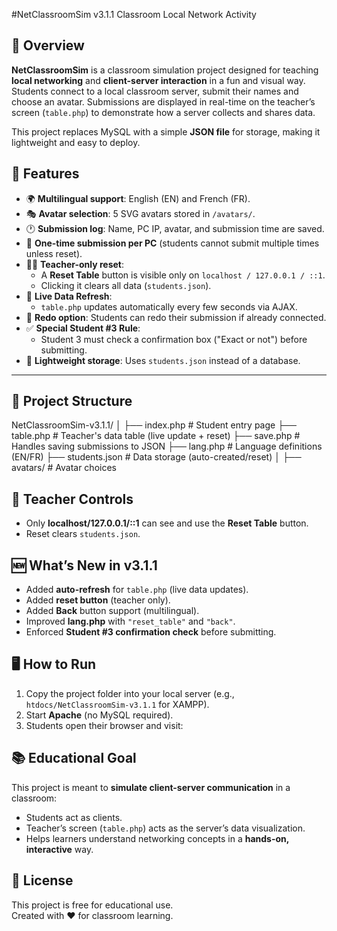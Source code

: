 #NetClassroomSim v3.1.1 
Classroom Local Network Activity

## 📖 Overview
**NetClassroomSim** is a classroom simulation project designed for teaching **local networking** and **client-server interaction** in a fun and visual way.  
Students connect to a local classroom server, submit their names and choose an avatar. Submissions are displayed in real-time on the teacher’s screen (`table.php`) to demonstrate how a server collects and shares data.

This project replaces MySQL with a simple **JSON file** for storage, making it lightweight and easy to deploy.

## 🚀 Features
- 🌍 **Multilingual support**: English (EN) and French (FR).
- 🎭 **Avatar selection**: 5 SVG avatars stored in `/avatars/`.
- 🕐 **Submission log**: Name, PC IP, avatar, and submission time are saved.
- 🔄 **One-time submission per PC** (students cannot submit multiple times unless reset).
- 👨‍🏫 **Teacher-only reset**:
  - A **Reset Table** button is visible only on `localhost / 127.0.0.1 / ::1`.
  - Clicking it clears all data (`students.json`).
- 📡 **Live Data Refresh**:
  - `table.php` updates automatically every few seconds via AJAX.
- 🔁 **Redo option**: Students can redo their submission if already connected.
- ✅ **Special Student #3 Rule**:
  - Student 3 must check a confirmation box ("Exact or not") before submitting.
- 📂 **Lightweight storage**: Uses `students.json` instead of a database.

---

## 📂 Project Structure
NetClassroomSim-v3.1.1/
│
├── index.php # Student entry page
├── table.php # Teacher's data table (live update + reset)
├── save.php # Handles saving submissions to JSON
├── lang.php # Language definitions (EN/FR)
├── students.json # Data storage (auto-created/reset)
│
├── avatars/ # Avatar choices

## 🔑 Teacher Controls
- Only **localhost/127.0.0.1/::1** can see and use the **Reset Table** button.
- Reset clears `students.json`.

## 🆕 What’s New in v3.1.1
- Added **auto-refresh** for `table.php` (live data updates).
- Added **reset button** (teacher only).
- Added **Back** button support (multilingual).
- Improved **lang.php** with `"reset_table"` and `"back"`.
- Enforced **Student #3 confirmation check** before submitting.

## 🖥️ How to Run
1. Copy the project folder into your local server (e.g., `htdocs/NetClassroomSim-v3.1.1` for XAMPP).
2. Start **Apache** (no MySQL required).
3. Students open their browser and visit:

## 📚 Educational Goal
This project is meant to **simulate client-server communication** in a classroom:
- Students act as clients.
- Teacher’s screen (`table.php`) acts as the server’s data visualization.
- Helps learners understand networking concepts in a **hands-on, interactive** way.

## 📝 License
This project is free for educational use.  
Created with ❤️ for classroom learning.